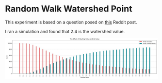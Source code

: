 # Random Walk Watershed Point

This experiment is based on a question posed on [this](https://www.reddit.com/r/mathriddles/comments/btoag5/a_random_walk_with_multiplication_finding_the/) Reddit post.

I ran a simulation and found that 2.4 is the watershed value. 

![alt text](https://github.com/kenchen10/random-walk-watershed/blob/master/watershed.JPG "Logo Title Text 1")

